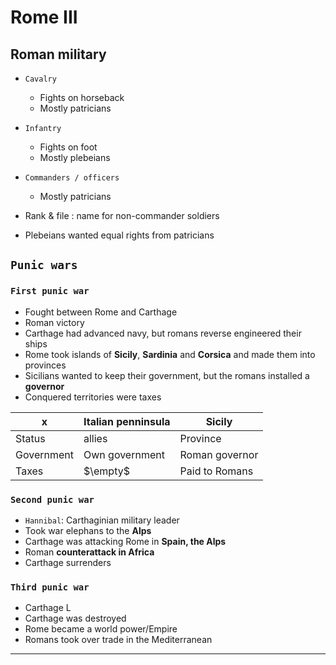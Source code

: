 # Rome III
## Roman military
- `Cavalry`
  - Fights on horseback
  - Mostly patricians
- `Infantry`
  - Fights on foot
  - Mostly plebeians
- `Commanders / officers `
  - Mostly patricians
- Rank & file : name for non-commander soldiers

- Plebeians wanted equal rights from patricians

## `Punic wars`

### `First punic war`
- Fought between Rome and Carthage
- Roman victory
- Carthage had advanced navy, but romans reverse engineered their ships
- Rome took islands of **Sicily**, **Sardinia** and **Corsica** and made them into provinces
- Sicilians wanted to keep their government, but the romans installed a **governor**
- Conquered territories were taxes

|x|Italian penninsula|Sicily|
|----|----|----|
|Status|allies|Province|
|Government|Own government|Roman governor|
|Taxes|$\empty$|Paid to Romans|
### `Second punic war`
- `Hannibal`: Carthaginian military leader
- Took war elephans to the **Alps**
- Carthage was attacking Rome in **Spain, the Alps**
- Roman **counterattack in Africa**
- Carthage surrenders
### `Third punic war`
- Carthage L
- Carthage was destroyed
- Rome became a world power/Empire
- Romans took over trade in the Mediterranean
------
